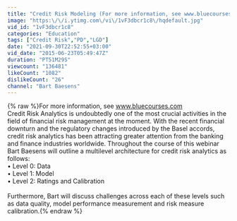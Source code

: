 ```yaml
---
title: "Credit Risk Modeling (For more information, see www.bluecourses.com )"
image: "https:\/\/i.ytimg.com\/vi\/1vF3dbcr1c8\/hqdefault.jpg"
vid_id: "1vF3dbcr1c8"
categories: "Education"
tags: ["Credit Risk","PD","LGD"]
date: "2021-09-30T22:52:55+03:00"
vid_date: "2015-06-23T05:49:47Z"
duration: "PT51M29S"
viewcount: "136481"
likeCount: "1082"
dislikeCount: "26"
channel: "Bart Baesens"
---
```

{% raw %}For more information, see www.bluecourses.com <br />Credit Risk Analytics is undoubtedly one of the most crucial activities in the field of financial risk management at the moment. With the recent financial downturn and the regulatory changes introduced by the Basel accords, credit risk analytics has been attracting greater attention from the banking and finance industries worldwide.  Throughout the course of this webinar Bart Baesens will outline a multilevel architecture for credit risk analytics as follows:<br />• Level 0: Data<br />• Level 1: Model<br />• Level 2: Ratings and Calibration<br /><br /> Furthermore, Bart will discuss challenges across each of these levels such as data quality, model performance measurement and risk measure calibration.{% endraw %}
